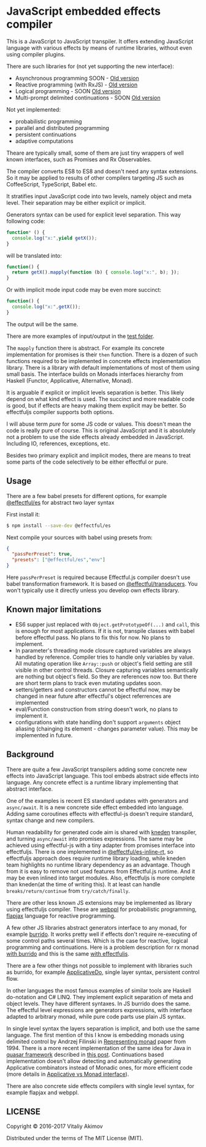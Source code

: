 # JavaScript embedded effects compiler

This is  a JavaScript to JavaScript transpiler. It offers extending JavaScript
language with various effects by means of runtime libraries, without even using
compiler plugins.

There are such libraries for (not yet supporting the new interface):

 * Asynchronous programming SOON - [Old version](https://github.com/awto/mfjs-promise)
 * Reactive programming (with RxJS) - [Old version](https://github.com/awto/mfjs-rx)
 * Logical programming - SOON [Old version](https://github.com/awto/mfjs-logic)
 * Multi-prompt delimited continuations - SOON [Old version](https://github.com/awto/mfjs-cc)

Not yet implemented:
 * probabilistic programming
 * parallel and distributed programming
 * persistent continuations
 * adaptive computations

Theare are typically small, some of them are just tiny wrappers of well known
interfaces, such as Promises and Rx Observables.

The compiler converts ES8 to ES8 and doesn't need any syntax extensions. 
So it may be applied to results of other compilers targeting JS such as 
CoffeeScript, TypeScript, Babel etc.

It stratifies input JavaScript code into two levels, namely object and meta
level. Their separation may be either explicit or implicit. 

Generators syntax can be used for explicit level separation. This
way following code:

```javascript
function* () {
  console.log("x:",yield getX());
}
```

will be translated into:

```javascript
function() {
  return getX().mapply(function (b) { console.log("x:", b); });
}
```

Or with implicit mode input code may be even more succinct:

```javascript
function() {
  console.log("x:",getX());
}
```

The output will be the same.

There are more examples of input/output in the
[test folder](https://github.com/awto/effectfuljs/tree/master/test/samples).

The `mapply` function there is abstract. For example its concrete implementation
for promises is their `then` function. There is a dozen of such functions
required to be implemented in concrete effects implementation library.
There is a library with default implementations of most of them using small
basis. The interface builds on Monads interfaces hierarchy from Haskell
(Functor, Applicative, Alternative, Monad).

It is arguable if explicit or implicit levels separation is better. This likely
depend on what kind effect is used. The succinct and more readable code is good,
but if effects are heavy making them explicit may be better. So effectfuljs
compiler supports both options.

I will abuse term *pure* for some JS code or values. This doesn't
mean the code is really pure of course. This is original JavaScript and it
is absolutely not a problem to use the side effects already embedded
in JavaScript. Including IO, references, exceptions, etc. 

Besides two primary explicit and implicit modes, there are means to
treat some parts of the code selectively to be either effectful or pure.

## Usage

There are a few babel presets for different options, for example
[@effectful/es](https://github.com/awto/effectfuljs/tree/master/packages/es) for abstract two layer syntax

First install it:

```sh
$ npm install --save-dev @effectful/es
```

Next compile your sources with babel using presets from:

```json
{
  "passPerPreset": true,
  "presets": ["@effectful/es","env"]
}
```

Here `passPerPreset` is required because Effectful.js compiler doesn't use babel transformation framework. 
It is based on
[@effectful/transducers](https://github.com/awto/effectfuljs/tree/master/packages/transducers). 
You won't typically use it directly unless you develop own effects library.

## Known major limitations

 * ES6 supper just replaced with `Object.getPrototypeOf(...)` and `call`, 
   this is enough for most applications. If it is not, transpile classes with babel 
   before effectful pass. No plans to fix this for now. No plans to implement.
 * In parameter's threading mode closure captured variables are always handled by reference. 
   Compiler tries to handle only
   variables by value. All mutating operation like `Array::push` or object's 
   field setting are still visible in other control threads. Closure capturing variables
   semantically are nothing but object's field. So they are references now too.
   But there are short term plans to track even mutating updates soon.
 * setters/getters and constructors cannot be effectful now, may be changed in near future
   after effectful's object referrences are implemented
 * eval/Function construction from string doesn't work, no plans to implement it.
 * configurations with state handling don't support `arguments` object aliasing 
   (chainging its element - changes parameter value).
   This may be implemented in future.

## Background

There are quite a few JavaScript transpilers adding some concrete new effects
into JavaScript language. This tool embeds abstract side effects into language.
Any concrete effect is a runtime library implementing that abstract interface.

One of the examples is recent ES standard updates with generators and `async/await`.
It is a new concrete side effect embedded into language. Adding same coroutines
effects with effectful-js doesn't require standard, syntax change and new compilers.

Human readability for generated code aim is shared with
[kneden](https://github.com/marten-de-vries/kneden) transpiler, and turning
`async/await` into promises expressions. The same may be achieved using effectful-js
with a tiny adapter from promises interface into effectfuljs. There is one implemented
in [@effectful/es-inline-rt](https://github.com/awto/effectfuljs/tree/master/packages/es-inline-rt), 
so effectfuljs approach does require runtime library loading, while kneden team highlights no runtime
library dependency as an advantage. Though from it is easy to remove not used features from 
Effectful.js runtime. And it may be even inlined into target modules.
Also, effectfuljs is more complete than kneden(at the time of writing this). It at least
can handle `breaks/return/continue` from `try/catch/finally`.

There are other less known JS extensions may be implemented as library using effectfuljs
compiler. These are [webppl](https://github.com/probmods/webppl) for probabilistic
programming, [flapjax](http://www.flapjax-lang.org/) language for reactive
programming.

A few other JS libraries abstract generators interface to any monad, for example
[burrido](https://github.com/pelotom/burrido). It works pretty well if effects
don't require re-executing of some control paths several times. Which is the
case for reactive, logical programming and continuations. Here is a problem
description for rx monad
[with burrido](https://gist.github.com/awto/9f5337fcf205df335c92f93a859e2fdf)
and this is the same
[with effectfuljs](https://gist.github.com/awto/d71bc466884dc9a9a6a93026ce363d17).

There are a few other things not possible to implement with libraries such as burrido, 
for example [ApplicativeDo](
http://research.microsoft.com/en-us/um/people/simonpj/papers/list-comp/applicativedo.pdf),
single layer syntax, persistent control flow.

In other languages the most famous examples of similar tools are Haskell
do-notation and C# LINQ. They implement explicit separation of meta and
object levels. They have different syntaxes. In JS burrido does the same.
The effectful level expressions are generators expressions, with
interface adapted to arbitrary monad, while pure code parts use plain JS
syntax.

In single level syntax the layers separation is implicit, and both use the
same language. The first mention of this I know is embedding monads using delimited
control by Andrzej Filinski in
[Representing monad](http://citeseerx.ist.psu.edu/viewdoc/download?doi=10.1.1.43.8213&rep=rep1&type=pdf)
paper from 1994. There is a more recent implementation of the same idea for Java in
[quasar framework](http://docs.paralleluniverse.co/quasar/) described in
[this post](https://www.infoq.com/articles/Dont-graft-Monads-onto-Imperative-Languages).
Continuations based implementation doesn't allow detecting and automatically
generating Applicative combinators instead of Monadic ones, for more efficient
code (more details in [Applicative vs Monad interface](#applicative-vs-monad-interface)).

There are also concrete side effects compilers with single level syntax,
for example flapjax and webppl.

## LICENSE

Copyright © 2016-2017 Vitaliy Akimov

Distributed under the terms of The MIT License (MIT).

